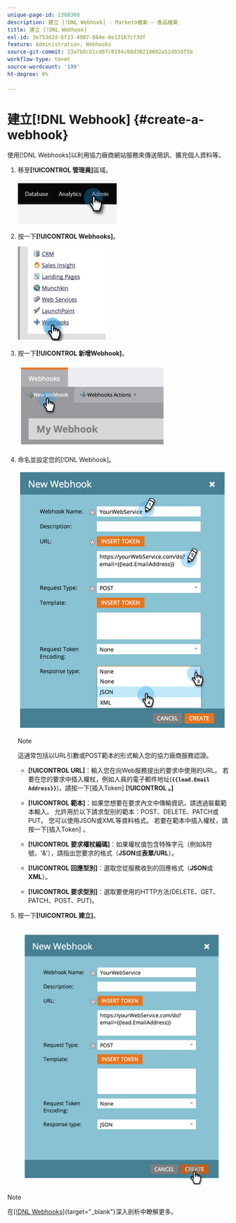```yaml
---
unique-page-id: 2360360
description: 建立 [!DNL Webhook] - Marketo檔案 — 產品檔案
title: 建立 [!DNL Webhook]
exl-id: 3e753d2d-6f33-4987-884e-8e13167cf3df
feature: Administration, Webhooks
source-git-commit: 23a7b8cb1cd07c0194c08d30218602a52d03df5b
workflow-type: tm+mt
source-wordcount: '199'
ht-degree: 0%

---
```


# 建立[!DNL Webhook] {#create-a-webhook}

使用[!DNL Webhooks]以利用協力廠商網站服務來傳送簡訊、擴充個人資料等。

1. 移至&#x200B;**[!UICONTROL 管理員]**&#x200B;區域。

   ![](assets/create-a-webhook-1.png)

1. 按一下&#x200B;**[!UICONTROL Webhooks]**。

   ![](assets/create-a-webhook-2.png)

1. 按一下&#x200B;**[!UICONTROL 新增Webhook]**。

   ![](assets/create-a-webhook-3.png)

1. 命名並設定您的[!DNL Webhook]。

   ![](assets/create-a-webhook-4.png)

   >[!NOTE]
   >
   >這通常包括以URL引數或POST範本的形式輸入您的協力廠商服務認證。

   * **[!UICONTROL URL]**：輸入您在向Web服務提出的要求中使用的URL。 若要在您的要求中插入權杖，例如人員的電子郵件地址(**`{{lead.Email Address}}`**)，請按一下[插入Token] **[!UICONTROL 。]**

   * **[!UICONTROL 範本]**：如果您想要在要求內文中傳輸資訊，請透過裝載範本輸入。 允許用於以下請求型別的範本：POST、DELETE、PATCH或PUT。 您可以使用JSON或XML等資料格式。 若要在範本中插入權杖，請按一下[插入Token] **&#x200B;**。

   * **[!UICONTROL 要求權杖編碼]**：如果權杖值包含特殊字元（例如&amp;符號、&#39;&amp;&#39;），請指出您要求的格式（**JSON**&#x200B;或&#x200B;**表單/URL**）。

   * **[!UICONTROL 回應型別]**：選取您從服務收到的回應格式（**JSON**&#x200B;或&#x200B;**XML**）。

   * **[!UICONTROL 要求型別]**：選取要使用的HTTP方法(DELETE、GET、PATCH、POST、PUT)。

1. 按一下&#x200B;**[!UICONTROL 建立]**。

   ![](assets/create-a-webhook-5.png)

>[!NOTE]
>
>在[[!DNL Webhooks]](https://experienceleague.adobe.com/en/docs/marketo-developer/marketo/webhooks/webhooks){target="_blank"}深入剖析中瞭解更多。
